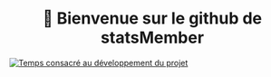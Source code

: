 <div align="center">
<h1>👋 Bienvenue sur le github de statsMember</h1>
</div>

[![Temps consacré au développement du projet](https://wakatime.com/badge/user/af542b39-046e-4823-9c8c-a0821a6db2fc/project/c1d2f8c3-230c-4207-9619-fae0f1c5a39b.svg)](https://wakatime.com/badge/user/af542b39-046e-4823-9c8c-a0821a6db2fc/project/c1d2f8c3-230c-4207-9619-fae0f1c5a39b)
